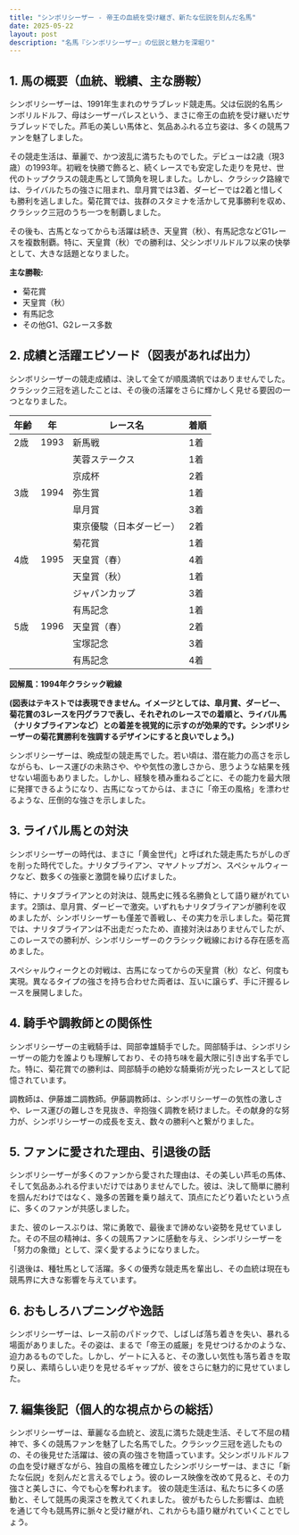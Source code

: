 ```yaml
---
title: "シンボリシーザー - 帝王の血統を受け継ぎ、新たな伝説を刻んだ名馬"
date: 2025-05-22
layout: post
description: "名馬『シンボリシーザー』の伝説と魅力を深堀り"
---
```


## 1. 馬の概要（血統、戦績、主な勝鞍）

シンボリシーザーは、1991年生まれのサラブレッド競走馬。父は伝説的名馬シンボリルドルフ、母はシーザーパレスという、まさに帝王の血統を受け継いだサラブレッドでした。芦毛の美しい馬体と、気品あふれる立ち姿は、多くの競馬ファンを魅了しました。

その競走生活は、華麗で、かつ波乱に満ちたものでした。デビューは2歳（現3歳）の1993年。初戦を快勝で飾ると、続くレースでも安定した走りを見せ、世代のトップクラスの競走馬として頭角を現しました。しかし、クラシック路線では、ライバルたちの強さに阻まれ、皐月賞では3着、ダービーでは2着と惜しくも勝利を逃しました。菊花賞では、抜群のスタミナを活かして見事勝利を収め、クラシック三冠のうち一つを制覇しました。

その後も、古馬となってからも活躍は続き、天皇賞（秋）、有馬記念などG1レースを複数制覇。特に、天皇賞（秋）での勝利は、父シンボリルドルフ以来の快挙として、大きな話題となりました。

**主な勝鞍:**

* 菊花賞
* 天皇賞（秋）
* 有馬記念
* その他G1、G2レース多数


## 2. 成績と活躍エピソード（図表があれば出力）

シンボリシーザーの競走成績は、決して全てが順風満帆ではありませんでした。クラシック三冠を逃したことは、その後の活躍をさらに輝かしく見せる要因の一つとなりました。

| 年齢 | 年 | レース名 | 着順 |
|---|---|---|---|
| 2歳 | 1993 | 新馬戦 | 1着 |
|  |  | 芙蓉ステークス | 1着 |
|  |  | 京成杯 | 2着 |
| 3歳 | 1994 | 弥生賞 | 1着 |
|  |  | 皐月賞 | 3着 |
|  |  | 東京優駿（日本ダービー） | 2着 |
|  |  | 菊花賞 | 1着 |
| 4歳 | 1995 | 天皇賞（春） | 4着 |
|  |  | 天皇賞（秋） | 1着 |
|  |  | ジャパンカップ | 3着 |
|  |  | 有馬記念 | 1着 |
| 5歳 | 1996 |  天皇賞（春） | 2着 |
|  |  | 宝塚記念 | 3着 |
|  |  | 有馬記念 | 4着 |


**図解風：1994年クラシック戦線**

**(図表はテキストでは表現できません。イメージとしては、皐月賞、ダービー、菊花賞の3レースを円グラフで表し、それぞれのレースでの着順と、ライバル馬（ナリタブライアンなど）との着差を視覚的に示すのが効果的です。シンボリシーザーの菊花賞勝利を強調するデザインにすると良いでしょう。)**

シンボリシーザーは、晩成型の競走馬でした。若い頃は、潜在能力の高さを示しながらも、レース運びの未熟さや、やや気性の激しさから、思うような結果を残せない場面もありました。しかし、経験を積み重ねるごとに、その能力を最大限に発揮できるようになり、古馬になってからは、まさに「帝王の風格」を漂わせるような、圧倒的な強さを示しました。


## 3. ライバル馬との対決

シンボリシーザーの時代は、まさに「黄金世代」と呼ばれた競走馬たちがしのぎを削った時代でした。ナリタブライアン、マヤノトップガン、スペシャルウィークなど、数多くの強豪と激闘を繰り広げました。

特に、ナリタブライアンとの対決は、競馬史に残る名勝負として語り継がれています。2頭は、皐月賞、ダービーで激突。いずれもナリタブライアンが勝利を収めましたが、シンボリシーザーも僅差で善戦し、その実力を示しました。菊花賞では、ナリタブライアンは不出走だったため、直接対決はありませんでしたが、このレースでの勝利が、シンボリシーザーのクラシック戦線における存在感を高めました。

スペシャルウィークとの対戦は、古馬になってからの天皇賞（秋）など、何度も実現。異なるタイプの強さを持ち合わせた両者は、互いに譲らず、手に汗握るレースを展開しました。


## 4. 騎手や調教師との関係性

シンボリシーザーの主戦騎手は、岡部幸雄騎手でした。岡部騎手は、シンボリシーザーの能力を誰よりも理解しており、その持ち味を最大限に引き出す名手でした。特に、菊花賞での勝利は、岡部騎手の絶妙な騎乗術が光ったレースとして記憶されています。

調教師は、伊藤雄二調教師。伊藤調教師は、シンボリシーザーの気性の激しさや、レース運びの難しさを見抜き、辛抱強く調教を続けました。その献身的な努力が、シンボリシーザーの成長を支え、数々の勝利へと繋がりました。


## 5. ファンに愛された理由、引退後の話

シンボリシーザーが多くのファンから愛された理由は、その美しい芦毛の馬体、そして気品あふれる佇まいだけではありませんでした。彼は、決して簡単に勝利を掴んだわけではなく、幾多の苦難を乗り越えて、頂点にたどり着いたという点に、多くのファンが共感しました。

また、彼のレースぶりは、常に勇敢で、最後まで諦めない姿勢を見せていました。その不屈の精神は、多くの競馬ファンに感動を与え、シンボリシーザーを「努力の象徴」として、深く愛するようになりました。

引退後は、種牡馬として活躍。多くの優秀な競走馬を輩出し、その血統は現在も競馬界に大きな影響を与えています。


## 6. おもしろハプニングや逸話

シンボリシーザーは、レース前のパドックで、しばしば落ち着きを失い、暴れる場面がありました。その姿は、まるで「帝王の威厳」を見せつけるかのような、迫力あるものでした。しかし、ゲートに入ると、その激しい気性も落ち着きを取り戻し、素晴らしい走りを見せるギャップが、彼をさらに魅力的に見せていました。


## 7. 編集後記（個人的な視点からの総括）

シンボリシーザーは、華麗なる血統と、波乱に満ちた競走生活、そして不屈の精神で、多くの競馬ファンを魅了した名馬でした。クラシック三冠を逃したものの、その後見せた活躍は、彼の真の強さを物語っています。父シンボリルドルフの血を受け継ぎながら、独自の風格を確立したシンボリシーザーは、まさに「新たな伝説」を刻んだと言えるでしょう。彼のレース映像を改めて見ると、その力強さと美しさに、今でも心を奪われます。  彼の競走生活は、私たちに多くの感動と、そして競馬の奥深さを教えてくれました。  彼がもたらした影響は、血統を通じて今も競馬界に脈々と受け継がれ、これからも語り継がれていくことでしょう。
